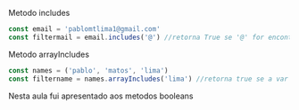 Metodo includes

```js
const email = 'pablomtlima1@gmail.com'
const filtermail = email.includes('@') //retorna True se '@' for encontrada na const email

```
Metodo arrayIncludes
```js
const names = ('pablo', 'matos', 'lima')
const filtername = names.arrayIncludes('lima') //retorna true se a var for encontrada no array

```

Nesta aula fui apresentado aos metodos booleans 